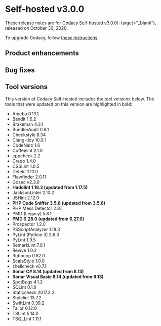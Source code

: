# Self-hosted v3.0.0

These release notes are for [Codacy Self-hosted v3.0.0](https://github.com/codacy/chart/releases/tag/3.0.0){: target="_blank"}, released on October 30, 2020.

To upgrade Codacy, follow [these instructions](../../chart/maintenance/upgrade.md).

<!-- TODO: Mention having to set GitHub checks as required. -->

## Product enhancements

<!-- TODO -->

## Bug fixes

<!-- TODO -->

## Tool versions

This version of Codacy Self-hosted includes the tool versions below. The tools that were updated on this version are highlighted in bold:

-   Ameba 0.13.1
-   Bandit 1.6.2
-   Brakeman 4.3.1
-   BundlerAudit 0.6.1
-   Checkstyle 8.34
-   Clang-tidy 10.0.1
-   CodeNarc 1.6
-   Coffeelint 2.1.0
-   cppcheck 2.2
-   Credo 1.4.0
-   CSSLint 1.0.5
-   Detekt 1.10.0
-   Flawfinder 2.0.11
-   Gosec v2.3.0
-   **Hadolint 1.18.2 (updated from 1.17.5)**
-   JacksonLinter 2.10.2
-   JSHint 2.12.0
-   **PHP Code Sniffer 3.5.8 (updated from 3.5.6)**
-   PHP Mess Detector 2.8.1
-   PMD (Legacy) 5.8.1
-   **PMD 6.28.0 (updated from 6.27.0)**
-   Prospector 1.2.0
-   PSScriptAnalyzer 1.18.3
-   PyLint (Python 3) 2.6.0
-   PyLint 1.9.5
-   RemarkLint 7.0.1
-   Revive 1.0.2
-   Rubocop 0.82.0
-   ScalaStyle 1.0.0
-   shellcheck v0.7.1
-   **Sonar C# 8.14 (updated from 8.13)**
-   **Sonar Visual Basic 8.14 (updated from 8.13)**
-   SpotBugs 4.1.2
-   SQLint 0.1.9
-   Staticcheck 2017.2.2
-   Stylelint 13.7.2
-   SwiftLint 0.39.2
-   Tailor 0.12.0
-   TSLint 5.14.0
-   TSQLLint 1.11.1
